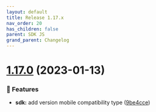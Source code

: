 ```yaml
---
layout: default
title: Release 1.17.x
nav_order: 20
has_children: false
parent: SDK JS
grand_parent: Changelog
---
```


# [1.17.0](https://github.com/lumapps/lumapps-sdk-js/compare/v1.16.0...v1.17.0) (2023-01-13)

### 🚀 Features

- **sdk:** add version mobile compatibility type ([9be4cce](https://github.com/lumapps/lumapps-sdk-js/commit/9be4cce585ad57c5d5376ff704f8b3df25d0d03c))
